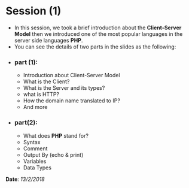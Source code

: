# Session (1)

- In this session, we took a brief introduction about the **Client-Server Model** then we introduced one of the most popular languages in the server side languages **PHP**.
- You can see the details of two parts in the slides as the following:

* ### part (1):
  * Introduction about Client-Server Model
  * What is the Client?
  * What is the Server and its types?
  * what is HTTP?
  * How the domain name translated to IP?
  * And more
  
* ### part(2):
  * What does **PHP** stand for?
  * Syntax
  * Comment
  * Output By (echo & print)
  * Variables
  * Data Types

**Date**: *13/2/2018*
